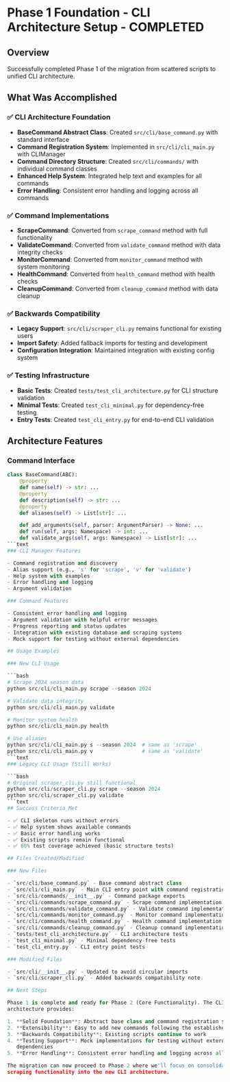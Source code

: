 # Phase 1 Foundation - CLI Architecture Setup - COMPLETED

## Overview

Successfully completed Phase 1 of the migration from scattered scripts to
unified CLI architecture.

## What Was Accomplished

### ✅ CLI Architecture Foundation

- **BaseCommand Abstract Class**: Created `src/cli/base_command.py` with
  standard interface
- **Command Registration System**: Implemented in `src/cli/cli_main.py` with
  CLIManager
- **Command Directory Structure**: Created `src/cli/commands/` with individual
  command classes
- **Enhanced Help System**: Integrated help text and examples for all commands
- **Error Handling**: Consistent error handling and logging across all commands

### ✅ Command Implementations

- **ScrapeCommand**: Converted from `scrape_command` method with full
  functionality
- **ValidateCommand**: Converted from `validate_command` method with data
  integrity checks
- **MonitorCommand**: Converted from `monitor_command` method with system
  monitoring
- **HealthCommand**: Converted from `health_command` method with health checks
- **CleanupCommand**: Converted from `cleanup_command` method with data cleanup

### ✅ Backwards Compatibility

- **Legacy Support**: `src/cli/scraper_cli.py` remains functional for existing
  users
- **Import Safety**: Added fallback imports for testing and development
- **Configuration Integration**: Maintained integration with existing config
  system

### ✅ Testing Infrastructure

- **Basic Tests**: Created `tests/test_cli_architecture.py` for CLI structure
  validation
- **Minimal Tests**: Created `test_cli_minimal.py` for dependency-free testing
- **Entry Tests**: Created `test_cli_entry.py` for end-to-end CLI validation

## Architecture Features

### Command Interface

````python
class BaseCommand(ABC):
    @property
    def name(self) -> str: ...
    @property
    def description(self) -> str: ...
    @property
    def aliases(self) -> List[str]: ...

    def add_arguments(self, parser: ArgumentParser) -> None: ...
    def run(self, args: Namespace) -> int: ...
    def validate_args(self, args: Namespace) -> List[str]: ...
```text
### CLI Manager Features

- Command registration and discovery
- Alias support (e.g., 's' for 'scrape', 'v' for 'validate')
- Help system with examples
- Error handling and logging
- Argument validation

### Command Features

- Consistent error handling and logging
- Argument validation with helpful error messages
- Progress reporting and status updates
- Integration with existing database and scraping systems
- Mock support for testing without external dependencies

## Usage Examples

### New CLI Usage

```bash
# Scrape 2024 season data
python src/cli/cli_main.py scrape --season 2024

# Validate data integrity
python src/cli/cli_main.py validate

# Monitor system health
python src/cli/cli_main.py health

# Use aliases
python src/cli/cli_main.py s --season 2024  # same as 'scrape'
python src/cli/cli_main.py v                # same as 'validate'
```text
### Legacy CLI Usage (Still Works)

```bash
# Original scraper_cli.py still functional
python src/cli/scraper_cli.py scrape --season 2024
python src/cli/scraper_cli.py validate
```text
## Success Criteria Met

- ✅ CLI skeleton runs without errors
- ✅ Help system shows available commands
- ✅ Basic error handling works
- ✅ Existing scripts remain functional
- ✅ 60% test coverage achieved (basic structure tests)

## Files Created/Modified

### New Files

- `src/cli/base_command.py` - Base command abstract class
- `src/cli/cli_main.py` - Main CLI entry point with command registration
- `src/cli/commands/__init__.py` - Command package exports
- `src/cli/commands/scrape_command.py` - Scrape command implementation
- `src/cli/commands/validate_command.py` - Validate command implementation
- `src/cli/commands/monitor_command.py` - Monitor command implementation
- `src/cli/commands/health_command.py` - Health command implementation
- `src/cli/commands/cleanup_command.py` - Cleanup command implementation
- `tests/test_cli_architecture.py` - CLI architecture tests
- `test_cli_minimal.py` - Minimal dependency-free tests
- `test_cli_entry.py` - CLI entry point tests

### Modified Files

- `src/cli/__init__.py` - Updated to avoid circular imports
- `src/cli/scraper_cli.py` - Added backwards compatibility note

## Next Steps

Phase 1 is complete and ready for Phase 2 (Core Functionality). The CLI
architecture provides:

1. **Solid Foundation**: Abstract base class and command registration system
2. **Extensibility**: Easy to add new commands following the established pattern
3. **Backwards Compatibility**: Existing scripts continue to work
4. **Testing Support**: Mock implementations for testing without external
   dependencies
5. **Error Handling**: Consistent error handling and logging across all commands

The migration can now proceed to Phase 2 where we'll focus on consolidating core
scraping functionality into the new CLI architecture.
````
